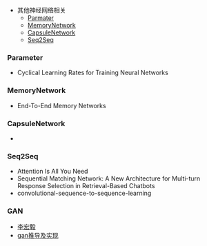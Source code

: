 - 其他神经网络相关
    - [Parmater](###parameter)
    - [MemoryNetwork](###memorynetwork)
    - [CapsuleNetwork](###capsulenetwork)
    - [Seq2Seq](###seq2seq)

### Parameter
- Cyclical Learning Rates for Training Neural Networks

### MemoryNetwork
- End-To-End Memory Networks

### CapsuleNetwork
-
### Seq2Seq
- Attention Is All You Need
- Sequential Matching Network: A New Architecture for Multi-turn Response Selection in Retrieval-Based Chatbots
- convolutional-sequence-to-sequence-learning

### GAN
- [李宏毅](https://www.bilibili.com/video/av9770302/?p=15)
- [gan推导及实现](http://mp.weixin.qq.com/s/mPtv1fQd0NBgdY2b_ALNTQ)